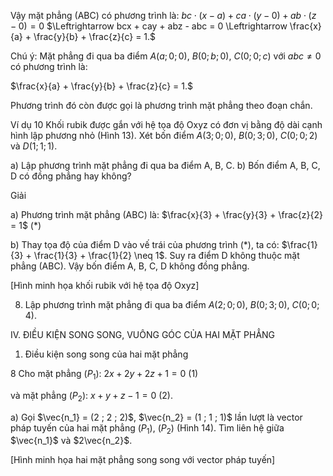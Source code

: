 Vậy mặt phẳng (ABC) có phương trình là:
$bc \cdot (x - a) + ca \cdot (y - 0) + ab \cdot (z - 0) = 0$
$\Leftrightarrow bcx + cay + abz - abc = 0 \Leftrightarrow \frac{x}{a} + \frac{y}{b} + \frac{z}{c} = 1.$

Chú ý: Mặt phẳng đi qua ba điểm $A(a ; 0 ; 0)$, $B(0 ; b ; 0)$, $C(0 ; 0 ; c)$ với $abc \neq 0$ có phương trình là:

$\frac{x}{a} + \frac{y}{b} + \frac{z}{c} = 1.$

Phương trình đó còn được gọi là phương trình mặt phẳng theo đoạn chắn.

Ví dụ 10 Khối rubik được gắn với hệ tọa độ Oxyz có đơn vị bằng độ dài cạnh hình lập phương nhỏ (Hình 13). Xét bốn điểm $A(3 ; 0 ; 0)$, $B(0 ; 3 ; 0)$, $C(0 ; 0 ; 2)$ và $D(1 ; 1 ; 1)$.

a) Lập phương trình mặt phẳng đi qua ba điểm A, B, C.
b) Bốn điểm A, B, C, D có đồng phẳng hay không?

Giải

a) Phương trình mặt phẳng (ABC) là:
$\frac{x}{3} + \frac{y}{3} + \frac{z}{2} = 1$ (*)

b) Thay tọa độ của điểm D vào vế trái của phương trình (*),
ta có: $\frac{1}{3} + \frac{1}{3} + \frac{1}{2} \neq 1$. Suy ra điểm D không thuộc mặt phẳng (ABC).
Vậy bốn điểm A, B, C, D không đồng phẳng.

[Hình minh họa khối rubik với hệ tọa độ Oxyz]

8. Lập phương trình mặt phẳng đi qua ba điểm $A(2 ; 0 ; 0)$, $B(0 ; 3 ; 0)$, $C(0 ; 0 ; 4)$.

IV. ĐIỀU KIỆN SONG SONG, VUÔNG GÓC CỦA HAI MẶT PHẲNG

1. Điều kiện song song của hai mặt phẳng

8 Cho mặt phẳng $(P_1)$:
$2x + 2y + 2z + 1 = 0$ (1)

và mặt phẳng $(P_2)$:
$x + y + z - 1 = 0$ (2).

a) Gọi $\vec{n_1} = (2 ; 2 ; 2)$, $\vec{n_2} = (1 ; 1 ; 1)$ lần lượt là vector pháp tuyến của hai mặt phẳng $(P_1)$, $(P_2)$ (Hình 14). Tìm liên hệ giữa $\vec{n_1}$ và $2\vec{n_2}$.

[Hình minh họa hai mặt phẳng song song với vector pháp tuyến]